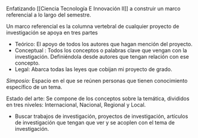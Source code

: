 Enfatizando [[Ciencia Tecnología E Innovación II]] a construir un marco referencial a lo largo del semestre.

Un marco referencial es la columna vertebral de cualquier proyecto de investigación se apoya en tres partes
- Teórico: El apoyo de todos los autores que hagan mención del proyecto.
- Conceptual : Todos los conceptos o palabras clave que vengan con la investigación. Definiéndola desde autores que tengan relación con ese concepto.
- Legal: Abarca todas las leyes que cobijan mi proyecto de grado.

*Simposio:* Espacio en el que se reúnen personas que tienen conocimiento específico de un tema.

Estado del arte: Se compone de los conceptos sobre la temática, divididos en tres niveles: Internacional, Nacional, Regional y Local.

- Buscar trabajos de investigación, proyectos de investigación, artículos de investigación que tengan que ver y se acoplen con el tema de investigación.
